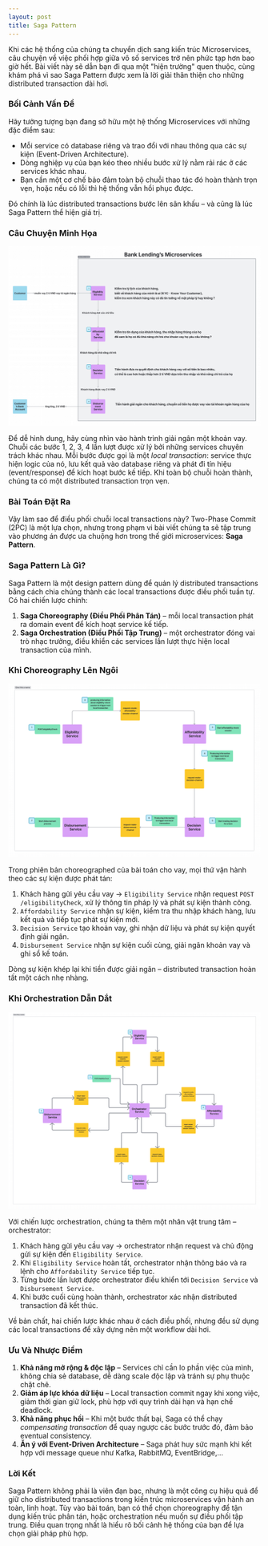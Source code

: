 ```yaml
---
layout: post
title: Saga Pattern
---
```


Khi các hệ thống của chúng ta chuyển dịch sang kiến trúc Microservices, câu chuyện về việc phối hợp giữa vô số services trở nên phức tạp hơn bao giờ hết. Bài viết này sẽ dẫn bạn đi qua một "hiện trường" quen thuộc, cùng khám phá vì sao Saga Pattern được xem là lời giải thân thiện cho những distributed transaction dài hơi.

### Bối Cảnh Vấn Đề

Hãy tưởng tượng bạn đang sở hữu một hệ thống Microservices với những đặc điểm sau:

- Mỗi service có database riêng và trao đổi với nhau thông qua các sự kiện (Event-Driven Architecture).
- Dòng nghiệp vụ của bạn kéo theo nhiều bước xử lý nằm rải rác ở các services khác nhau.
- Bạn cần một cơ chế bảo đảm toàn bộ chuỗi thao tác đó hoàn thành trọn vẹn, hoặc nếu có lỗi thì hệ thống vẫn hồi phục được.

Đó chính là lúc distributed transactions bước lên sân khấu – và cũng là lúc Saga Pattern thể hiện giá trị.

### Câu Chuyện Minh Họa

![Ví dụ về Saga Pattern](/images/example-1.jpg)

Để dễ hình dung, hãy cùng nhìn vào hành trình giải ngân một khoản vay. Chuỗi các bước 1, 2, 3, 4 lần lượt được xử lý bởi những services chuyên trách khác nhau. Mỗi bước được gọi là một *local transaction*: service thực hiện logic của nó, lưu kết quả vào database riêng và phát đi tín hiệu (event/response) để kích hoạt bước kế tiếp. Khi toàn bộ chuỗi hoàn thành, chúng ta có một distributed transaction trọn vẹn.

### Bài Toán Đặt Ra

Vậy làm sao để điều phối chuỗi local transactions này? Two-Phase Commit (2PC) là một lựa chọn, nhưng trong phạm vi bài viết chúng ta sẽ tập trung vào phương án được ưa chuộng hơn trong thế giới microservices: **Saga Pattern**.

### Saga Pattern Là Gì?

Saga Pattern là một design pattern dùng để quản lý distributed transactions bằng cách chia chúng thành các local transactions được điều phối tuần tự. Có hai chiến lược chính:

1. **Saga Choreography (Điều Phối Phân Tán)** – mỗi local transaction phát ra domain event để kích hoạt service kế tiếp.
2. **Saga Orchestration (Điều Phối Tập Trung)** – một orchestrator đóng vai trò nhạc trưởng, điều khiển các services lần lượt thực hiện local transaction của mình.

### Khi Choreography Lên Ngôi

![Ví dụ về Saga Pattern Choreography](/images/example-2.png)

Trong phiên bản choreographed của bài toán cho vay, mọi thứ vận hành theo các sự kiện được phát tán:

1. Khách hàng gửi yêu cầu vay → `Eligibility Service` nhận request `POST /eligibilityCheck`, xử lý thông tin pháp lý và phát sự kiện thành công.
2. `Affordability Service` nhận sự kiện, kiểm tra thu nhập khách hàng, lưu kết quả và tiếp tục phát sự kiện mới.
3. `Decision Service` tạo khoản vay, ghi nhận dữ liệu và phát sự kiện quyết định giải ngân.
4. `Disbursement Service` nhận sự kiện cuối cùng, giải ngân khoản vay và ghi sổ kế toán.

Dòng sự kiện khép lại khi tiền được giải ngân – distributed transaction hoàn tất một cách nhẹ nhàng.

### Khi Orchestration Dẫn Dắt

![Ví dụ về Saga Pattern Orchestration](/images/example-3.png)

Với chiến lược orchestration, chúng ta thêm một nhân vật trung tâm – orchestrator:

1. Khách hàng gửi yêu cầu vay → orchestrator nhận request và chủ động gửi sự kiện đến `Eligibility Service`.
2. Khi `Eligibility Service` hoàn tất, orchestrator nhận thông báo và ra lệnh cho `Affordability Service` tiếp tục.
3. Từng bước lần lượt được orchestrator điều khiển tới `Decision Service` và `Disbursement Service`.
4. Khi bước cuối cùng hoàn thành, orchestrator xác nhận distributed transaction đã kết thúc.

Về bản chất, hai chiến lược khác nhau ở cách điều phối, nhưng đều sử dụng các local transactions để xây dựng nên một workflow dài hơi.

### Ưu Và Nhược Điểm

1. **Khả năng mở rộng & độc lập** – Services chỉ cần lo phần việc của mình, không chia sẻ database, dễ dàng scale độc lập và tránh sự phụ thuộc chặt chẽ.
2. **Giảm áp lực khóa dữ liệu** – Local transaction commit ngay khi xong việc, giảm thời gian giữ lock, phù hợp với quy trình dài hạn và hạn chế deadlock.
3. **Khả năng phục hồi** – Khi một bước thất bại, Saga có thể chạy *compensating transaction* để quay ngược các bước trước đó, đảm bảo eventual consistency.
4. **Ăn ý với Event-Driven Architecture** – Saga phát huy sức mạnh khi kết hợp với message queue như Kafka, RabbitMQ, EventBridge,...

### Lời Kết

Saga Pattern không phải là viên đạn bạc, nhưng là một công cụ hiệu quả để giữ cho distributed transactions trong kiến trúc microservices vận hành an toàn, linh hoạt. Tùy vào bài toán, bạn có thể chọn choreography để tận dụng kiến trúc phân tán, hoặc orchestration nếu muốn sự điều phối tập trung. Điều quan trọng nhất là hiểu rõ bối cảnh hệ thống của bạn để lựa chọn giải pháp phù hợp.
